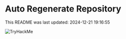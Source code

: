 # Auto Regenerate Repository

This README was last updated: 2024-12-21 19:16:55

 ![TryHackMe](https://tryhackme.com/badge/533634)